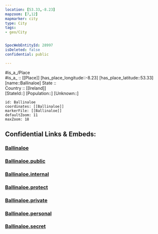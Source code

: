 ```yaml
---
location: [53.33,-8.23] 
mapzoom: [7,12] 
mapmarker: city 
type: City
tags:
- geo/City


SpocWebEntityId: 28997
isDeleted: false
confidential: public

---
```

#is_a_/Place  
#is_a_ :: [[Place]] 
[has_place_longitude::-8.23] 
[has_place_latitude::53.33] 
[name::Ballinaloe] 
State ::  
Country :: [[Ireland]]  
[StateId::] 
[Population::] 
[Unknown::] 


```leaflet
id: Ballinaloe
coordinates: [[Ballinaloe]] 
markerFile: [[Ballinaloe]] 
defaultZoom: 11 
maxZoom: 18
```


## Confidential Links & Embeds: 

### [Ballinaloe](/_Standards/Earth/Continent/Europe/Europe~North/Ireland/Ireland,Provinces/Connacht/Galway,County/counties~Galway/Ballinaloe.md) 

### [Ballinaloe.public](/_public/Earth/Continent/Europe/Europe~North/Ireland/Ireland,Provinces/Connacht/Galway,County/counties~Galway/Ballinaloe.public.md) 

### [Ballinaloe.internal](/_internal/Earth/Continent/Europe/Europe~North/Ireland/Ireland,Provinces/Connacht/Galway,County/counties~Galway/Ballinaloe.internal.md) 

### [Ballinaloe.protect](/_protect/Earth/Continent/Europe/Europe~North/Ireland/Ireland,Provinces/Connacht/Galway,County/counties~Galway/Ballinaloe.protect.md) 

### [Ballinaloe.private](/_private/Earth/Continent/Europe/Europe~North/Ireland/Ireland,Provinces/Connacht/Galway,County/counties~Galway/Ballinaloe.private.md) 

### [Ballinaloe.personal](/_personal/Earth/Continent/Europe/Europe~North/Ireland/Ireland,Provinces/Connacht/Galway,County/counties~Galway/Ballinaloe.personal.md) 

### [Ballinaloe.secret](/_secret/Earth/Continent/Europe/Europe~North/Ireland/Ireland,Provinces/Connacht/Galway,County/counties~Galway/Ballinaloe.secret.md)

